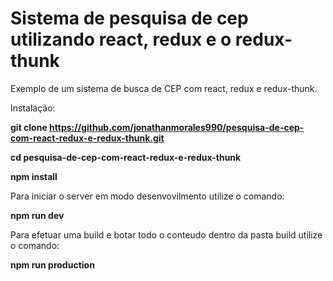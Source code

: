# Sistema de pesquisa de cep utilizando react, redux e o redux-thunk

Exemplo de um sistema de busca de CEP com react, redux e redux-thunk.

Instalação:

**git clone https://github.com/jonathanmorales990/pesquisa-de-cep-com-react-redux-e-redux-thunk.git**

**cd pesquisa-de-cep-com-react-redux-e-redux-thunk**

**npm install**

Para iniciar o server em modo desenvovilmento utilize o comando:

**npm run dev**

Para efetuar uma build e botar todo o conteudo dentro da pasta build utilize o comando:

**npm run production**

